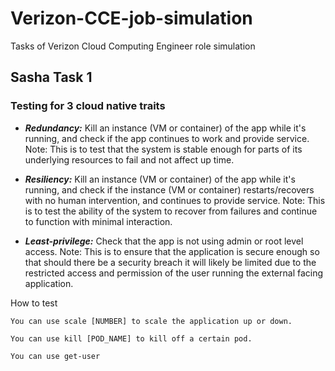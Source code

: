 # Verizon-CCE-job-simulation
Tasks of Verizon Cloud Computing Engineer role simulation

## Sasha Task 1
### Testing for 3 cloud native traits
- ***Redundancy:*** Kill an instance (VM or container) of the app while it's running, and check if the app continues to work and provide service. Note: This is to test that the system is stable enough for parts of its underlying resources to fail and not affect up time.
 
- ***Resiliency:*** Kill an instance (VM or container) of the app while it's running, and check if the instance (VM or container) restarts/recovers with no human intervention, and continues to provide service. Note: This is to test the ability of the system to recover from failures and continue to function with minimal interaction.
 
- ***Least-privilege:*** Check that the app is not using admin or root level access. Note: This is to ensure that the application is secure enough so that should there be a security breach it will likely be limited due to the restricted access and permission of the user running the external facing application.

How to test
```text
You can use scale [NUMBER] to scale the application up or down.

You can use kill [POD_NAME] to kill off a certain pod.

You can use get-user 
```
